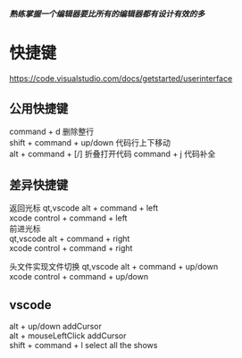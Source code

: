 ##### 熟练掌握一个编辑器要比所有的编辑器都有设计有效的多

# 快捷键   

https://code.visualstudio.com/docs/getstarted/userinterface

## 公用快捷键

command + d 删除整行  
shift + command + up/down  代码行上下移动  
alt + command + [/] 折叠打开代码
command + j 代码补全


## 差异快捷键  
返回光标 
qt,vscode  alt + command + left  
xcode control + command + left  
前进光标  
qt,vscode  alt + command + right  
xcode control + command + right

头文件实现文件切换 
qt,vscode  alt + command + up/down  
xcode control + command + up/down  

## vscode  

alt + up/down addCursor  
alt + mouseLeftClick addCursor  
shift + command + l select all the shows



